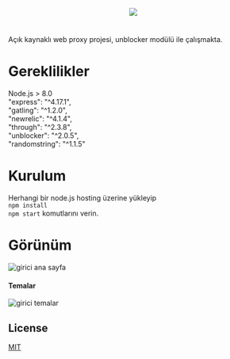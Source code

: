 <!--
  Title: Girici
  Description: Açık kaynak kodlu node.js web proxy projesi, girici projesinin tamamlanmış halidir, girici sayesinde internet engel erişimini kaldırın.
  Author: murathasev
  -->
<p align="center">
  <img src="https://cdn.glitch.com/c0a764c7-9345-4319-be50-d1b2f95f17ec/Untitled-2.png?v=1583258151342" />
</p>

# 
Açık kaynaklı web proxy projesi, unblocker modülü ile çalışmakta.

# Gereklilikler 
Node.js > 8.0<br>
 "express": "^4.17.1",<br>
    "gatling": "^1.2.0",<br>
    "newrelic": "^4.1.4",<br>
    "through": "^2.3.8",<br>
    "unblocker": "^2.0.5",<br>
    "randomstring": "^1.1.5"<br>

# Kurulum
Herhangi bir node.js hosting üzerine yükleyip
<br>```npm install```<br>
```npm start```
komutlarını verin.

# Görünüm
![girici ana sayfa](https://i.ibb.co/C6g8gTM/Ekran-Resmi-2020-10-22-03-30-15.png)
#### Temalar
![girici temalar](https://i.ibb.co/dBPBLGP/Ekran-Resmi-2020-10-22-03-30-28.png)

## License
[MIT](https://choosealicense.com/licenses/mit/)
